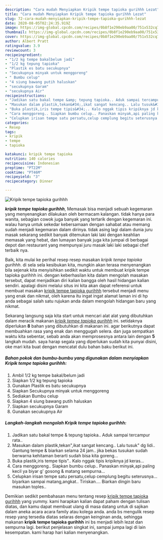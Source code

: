 ```yaml
---
description: "Cara mudah Menyiapkan Kripik tempe tapioka gurihhh Lezat"
title: "Cara mudah Menyiapkan Kripik tempe tapioka gurihhh Lezat"
slug: 72-cara-mudah-menyiapkan-kripik-tempe-tapioka-gurihhh-lezat
date: 2020-08-05T02:24:35.919Z
image: https://img-global.cpcdn.com/recipes/0b8f1e290eb9aa00/751x532cq70/kripik-tempe-tapioka-gurihhh-foto-resep-utama.jpg
thumbnail: https://img-global.cpcdn.com/recipes/0b8f1e290eb9aa00/751x532cq70/kripik-tempe-tapioka-gurihhh-foto-resep-utama.jpg
cover: https://img-global.cpcdn.com/recipes/0b8f1e290eb9aa00/751x532cq70/kripik-tempe-tapioka-gurihhh-foto-resep-utama.jpg
author: Albert Pratt
ratingvalue: 3.9
reviewcount: 3
recipeingredient:
- "1/2 kg tempe bakalbelum jadi"
- "1/2 kg tepung tapioka"
- "Plastik es batu secukupnya"
- "Secukupnya minyak untuk menggoreng"
- " Bumbu celup"
- "4 siung bawang putih haluskan"
- "secukupnya Garam"
- "secukupnya Air"
recipeinstructions:
- "Jadikan satu bakal tempe &amp; tepung tapioka.. Aduk sampai tercampur rata.."
- "Masukan dalam plastik,tekan&#34;,ikat sangat kencang.. Lalu tusuk&#34; dg lidi.. Gantung tempe &amp; biarkan selama 24 jam.. jika bekas tusukan sudah berwarna kehitaman berarti sudah bisa kita goreng..."
- "Buka plastik,iris tempe tipis&#34;.. Kalo nggak tipis kripiknya jd keras..."
- "Cara menggoreng.. Siapkan bumbu celup.. Panaskan minyak,api paling kecil ya biyar g&#39; gosong &amp; matang sempurna..."
- "Celupkan irisan tempe satu persatu,celup cemplung begitu seterusnya... biyarkan sampai matang,angkat.. Tiriskan.... Biarkan dingin baru masukan toples.."
categories:
- Resep
tags:
- kripik
- tempe
- tapioka

katakunci: kripik tempe tapioka 
nutrition: 140 calories
recipecuisine: Indonesian
preptime: "PT22M"
cooktime: "PT46M"
recipeyield: "3"
recipecategory: Dinner

---
```



![Kripik tempe tapioka gurihhh](https://img-global.cpcdn.com/recipes/0b8f1e290eb9aa00/751x532cq70/kripik-tempe-tapioka-gurihhh-foto-resep-utama.jpg)

<b><i>kripik tempe tapioka gurihhh</i></b>, Memasak bisa menjadi sebuah kegemaran yang menyenangkan dilakukan oleh bermacam kalangan. tidak hanya para wanita, sebagian cowok juga banyak yang tertarik dengan kegemaran ini. walau hanya untuk sekedar kebersamaan dengan sahabat atau memang sudah menjadi kegemaran dalam dirinya. tidak asing lagi dalam dunia juru masak sekarang sedikit banyak ditemukan laki laki dengan keahlian memasak yang hebat, dan lumayan banyak juga kita jumpai di berbagai depot dan restaurant yang mempunyai juru masak laki laki sebagai chef terbaik nya.

Baik, kita mulai ke perihal resep resep masakan <i>kripik tempe tapioka gurihhh</i>. di sela sela kesibukan kita, mungkin akan terasa menyenangkan bila sejenak kita menyisihkan sedikit waktu untuk membuat kripik tempe tapioka gurihhh ini. dengan keberhasilan kita dalam mengolah masakan tersebut, dapat menjadikan diri kalian bangga oleh hasil hidangan kalian sendiri. apalagi disini melalui situs ini kita akan dapat referensi untuk membuat masakan <u>kripik tempe tapioka gurihhh</u> tersebut menjadi menu yang enak dan nikmat, oleh karena itu ingat ingat alamat laman ini di hp anda sebagai salah satu rujukan anda dalam mengolah hidangan baru yang nikmat.




Sekarang langsung saja kita start untuk mencari alat alat yang dibutuhkan dalam meracik makanan <u><i>kripik tempe tapioka gurihhh</i></u> ini. setidaknya diperlukan <b>8</b> bahan yang dibutuhkan di makanan ini. agar berikutnya dapat membuahkan rasa yang enak dan menggugah selera. dan juga sempatkan waktu kita sebentar, sebab anda akan memprosesnya antara lain dengan <b>5</b> langkah mudah. saya harap segala yang diperlukan sudah kita punyai disini, oke mari kita buat dengan mencatat dulu bahan baku berikut ini.

<!--inarticleads1-->

##### Bahan pokok dan bumbu-bumbu yang digunakan dalam menyiapkan Kripik tempe tapioka gurihhh:

1. Ambil 1/2 kg tempe bakal/belum jadi
1. Siapkan 1/2 kg tepung tapioka
1. Gunakan Plastik es batu secukupnya
1. Siapkan Secukupnya minyak untuk menggoreng
1. Sediakan  Bumbu celup
1. Siapkan 4 siung bawang putih haluskan
1. Siapkan secukupnya Garam
1. Gunakan secukupnya Air




<!--inarticleads2-->

##### Langkah-langkah mengolah Kripik tempe tapioka gurihhh:

1. Jadikan satu bakal tempe &amp; tepung tapioka.. Aduk sampai tercampur rata..
1. Masukan dalam plastik,tekan&#34;,ikat sangat kencang.. Lalu tusuk&#34; dg lidi.. Gantung tempe &amp; biarkan selama 24 jam.. jika bekas tusukan sudah berwarna kehitaman berarti sudah bisa kita goreng...
1. Buka plastik,iris tempe tipis&#34;.. Kalo nggak tipis kripiknya jd keras...
1. Cara menggoreng.. Siapkan bumbu celup.. Panaskan minyak,api paling kecil ya biyar g&#39; gosong &amp; matang sempurna...
1. Celupkan irisan tempe satu persatu,celup cemplung begitu seterusnya... biyarkan sampai matang,angkat.. Tiriskan.... Biarkan dingin baru masukan toples..




Demikian sedikit pembahasan menu tentang resep <u>kripik tempe tapioka gurihhh</u> yang yummy. kami harapkan kalian dapat paham dengan tulisan diatas, dan kamu dapat membuat ulang di masa datang untuk di sajikan dalam aneka acara acara family atau kolega anda. anda bs mengulik resep resep yang tersedia diatas selaras dengan keinginan anda, sehingga makanan <b>kripik tempe tapioka gurihhh</b> ini bs menjadi lebih lezat dan sempurna lagi. berikut penjelasan singkat ini, sampai jumpa lagi di lain kesempatan. kami harap hari kalian menyenangkan.
